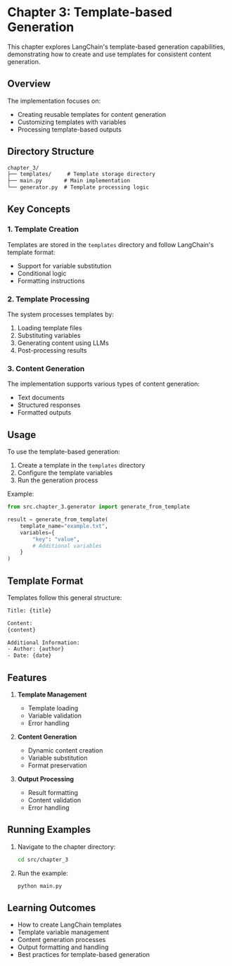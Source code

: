 # Chapter 3: Template-based Generation

This chapter explores LangChain's template-based generation capabilities, demonstrating how to create and use templates for consistent content generation.

## Overview

The implementation focuses on:

- Creating reusable templates for content generation
- Customizing templates with variables
- Processing template-based outputs

## Directory Structure

```txt
chapter_3/
├── templates/     # Template storage directory
├── main.py       # Main implementation
└── generator.py  # Template processing logic
```

## Key Concepts

### 1. Template Creation

Templates are stored in the `templates` directory and follow LangChain's template format:

- Support for variable substitution
- Conditional logic
- Formatting instructions

### 2. Template Processing

The system processes templates by:

1. Loading template files
2. Substituting variables
3. Generating content using LLMs
4. Post-processing results

### 3. Content Generation

The implementation supports various types of content generation:

- Text documents
- Structured responses
- Formatted outputs

## Usage

To use the template-based generation:

1. Create a template in the `templates` directory
2. Configure the template variables
3. Run the generation process

Example:

```python
from src.chapter_3.generator import generate_from_template

result = generate_from_template(
    template_name="example.txt",
    variables={
        "key": "value",
        # Additional variables
    }
)
```

## Template Format

Templates follow this general structure:

```txt
Title: {title}

Content:
{content}

Additional Information:
- Author: {author}
- Date: {date}
```

## Features

1. **Template Management**
   - Template loading
   - Variable validation
   - Error handling

2. **Content Generation**
   - Dynamic content creation
   - Variable substitution
   - Format preservation

3. **Output Processing**
   - Result formatting
   - Content validation
   - Error handling

## Running Examples

1. Navigate to the chapter directory:

   ```bash
   cd src/chapter_3
   ```

2. Run the example:

   ```bash
   python main.py
   ```

## Learning Outcomes

- How to create LangChain templates
- Template variable management
- Content generation processes
- Output formatting and handling
- Best practices for template-based generation

